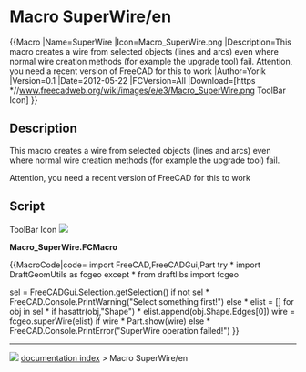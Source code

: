 # Macro SuperWire/en
{{Macro
|Name=SuperWire
|Icon=Macro_SuperWire.png
|Description=This macro creates a wire from selected objects (lines and arcs) even where normal wire creation methods (for example the upgrade tool) fail. Attention, you need a recent version of FreeCAD for this to work
|Author=Yorik
|Version=0.1
|Date=2012-05-22
|FCVersion=All
|Download=[https   *//www.freecadweb.org/wiki/images/e/e3/Macro_SuperWire.png ToolBar Icon]
}}

## Description

This macro creates a wire from selected objects (lines and arcs) even where normal wire creation methods (for example the upgrade tool) fail.

Attention, you need a recent version of FreeCAD for this to work

## Script

ToolBar Icon ![](images/Macro_SuperWire.png )

**Macro_SuperWire.FCMacro**


{{MacroCode|code=
import FreeCAD,FreeCADGui,Part
try   *
    import DraftGeomUtils as fcgeo
except   *
    from draftlibs import fcgeo

sel = FreeCADGui.Selection.getSelection()
if not sel   *
   FreeCAD.Console.PrintWarning("Select something first!")
else   *
   elist = []
   for obj in sel   *
       if hasattr(obj,"Shape")   *
           elist.append(obj.Shape.Edges[0])
   wire = fcgeo.superWire(elist)
   if wire   *
       Part.show(wire)
   else   *
       FreeCAD.Console.PrintError("SuperWire operation failed!")
}}



---
![](images/Right_arrow.png) [documentation index](../README.md) > Macro SuperWire/en
